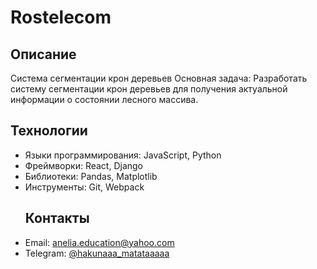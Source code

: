 # Rostelecom
## Описание
Система сегментации крон деревьев
Основная задача: Разработать систему сегментации крон деревьев для получения актуальной информации о состоянии лесного массива.
## Технологии
- Языки программирования: JavaScript, Python
- Фреймворки: React, Django
- Библиотеки: Pandas, Matplotlib
- Инструменты: Git, Webpack
  ## Контакты
- Email: anelia.education@yahoo.com
- Telegram: [@hakunaaa_matataaaaa](https://t.me/hakunaaa_matataaaaa)
